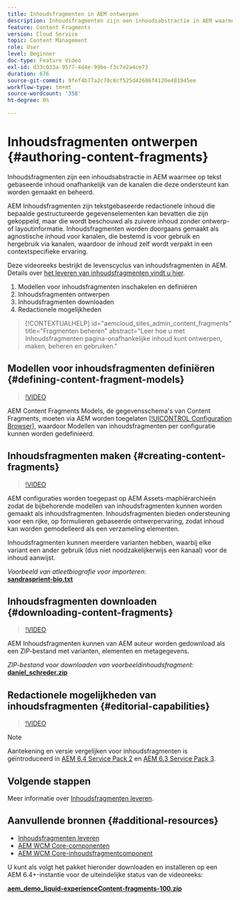 ```yaml
---
title: Inhoudsfragmenten in AEM ontwerpen
description: Inhoudsfragmenten zijn een inhoudsabstractie in AEM waarmee op tekst gebaseerde inhoud onafhankelijk van de kanalen die deze ondersteunt kan worden gemaakt en beheerd.
feature: Content Fragments
version: Cloud Service
topic: Content Management
role: User
level: Beginner
doc-type: Feature Video
exl-id: d33c033a-9577-4d4e-99be-f3c7e2a4ce73
duration: 676
source-git-commit: 9fef4b77a2c70c8cf525d42686f4120e481945ee
workflow-type: tm+mt
source-wordcount: '358'
ht-degree: 0%

---
```


# Inhoudsfragmenten ontwerpen {#authoring-content-fragments}

Inhoudsfragmenten zijn een inhoudsabstractie in AEM waarmee op tekst gebaseerde inhoud onafhankelijk van de kanalen die deze ondersteunt kan worden gemaakt en beheerd.

AEM Inhoudsfragmenten zijn tekstgebaseerde redactionele inhoud die bepaalde gestructureerde gegevenselementen kan bevatten die zijn gekoppeld, maar die wordt beschouwd als zuivere inhoud zonder ontwerp- of layoutinformatie. Inhoudsfragmenten worden doorgaans gemaakt als agnostische inhoud voor kanalen, die bestemd is voor gebruik en hergebruik via kanalen, waardoor de inhoud zelf wordt verpakt in een contextspecifieke ervaring.

Deze videoreeks bestrijkt de levenscyclus van inhoudsfragmenten in AEM. Details over [het leveren van inhoudsfragmenten vindt u hier](content-fragments-delivery-feature-video-use.md).

1. Modellen voor inhoudsfragmenten inschakelen en definiëren
2. Inhoudsfragmenten ontwerpen
3. Inhoudsfragmenten downloaden
4. Redactionele mogelijkheden

>[!CONTEXTUALHELP]
>id="aemcloud_sites_admin_content_fragments"
>title="Fragmenten beheren"
>abstract="Leer hoe u met Inhoudsfragmenten pagina-onafhankelijke inhoud kunt ontwerpen, maken, beheren en gebruiken."

## Modellen voor inhoudsfragmenten definiëren {#defining-content-fragment-models}

>[!VIDEO](https://video.tv.adobe.com/v/22452?quality=12&learn=on)

AEM Content Fragments Models, de gegevensschema&#39;s van Content Fragments, moeten via AEM worden toegelaten [[!UICONTROL Configuration Browser]](https://experienceleague.adobe.com/docs/experience-manager-cloud-service/implementing/developing/configurations.html), waardoor Modellen van inhoudsfragmenten per configuratie kunnen worden gedefinieerd.

## Inhoudsfragmenten maken {#creating-content-fragments}

>[!VIDEO](https://video.tv.adobe.com/v/22451?quality=12&learn=on)

AEM configuraties worden toegepast op AEM Assets-maphiërarchieën zodat de bijbehorende modellen van inhoudsfragmenten kunnen worden gemaakt als inhoudsfragmenten. Inhoudsfragmenten bieden ondersteuning voor een rijke, op formulieren gebaseerde ontwerpervaring, zodat inhoud kan worden gemodelleerd als een verzameling elementen.

Inhoudsfragmenten kunnen meerdere varianten hebben, waarbij elke variant een ander gebruik (dus niet noodzakelijkerwijs een kanaal) voor de inhoud aanwijst.

*Voorbeeld van atleetbiografie voor importeren:*\
**[sandrasprient-bio.txt](assets/sandra-sprient-bio.txt)**

## Inhoudsfragmenten downloaden {#downloading-content-fragments}

>[!VIDEO](https://video.tv.adobe.com/v/22450?quality=12&learn=on)

AEM Inhoudsfragmenten kunnen van AEM auteur worden gedownload als een ZIP-bestand met varianten, elementen en metagegevens.

*ZIP-bestand voor downloaden van voorbeeldinhoudsfragment:*\
**[daniel_schreder.zip](assets/daniel_schreder.zip)**

## Redactionele mogelijkheden van inhoudsfragmenten {#editorial-capabilities}

>[!VIDEO](https://video.tv.adobe.com/v/25891?quality=12&learn=on)

>[!NOTE]
>
> Aantekening en versie vergelijken voor inhoudsfragmenten is geïntroduceerd in [AEM 6.4 Service Pack 2](https://helpx.adobe.com/experience-manager/aem-releases-updates.html) en [AEM 6.3 Service Pack 3](https://helpx.adobe.com/experience-manager/6-3/release-notes/sp3-release-notes.html).

## Volgende stappen

Meer informatie over [Inhoudsfragmenten leveren](content-fragments-delivery-feature-video-use.md).

## Aanvullende bronnen {#additional-resources}

* [Inhoudsfragmenten leveren](content-fragments-delivery-feature-video-use.md)
* [AEM WCM Core-componenten](https://experienceleague.adobe.com/docs/experience-manager-core-components/using/introduction.html)
* [AEM WCM Core-inhoudsfragmentcomponent](https://experienceleague.adobe.com/docs/experience-manager-core-components/using/components/content-fragment-component.html)

U kunt als volgt het pakket hieronder downloaden en installeren op een AEM 6.4+-instantie voor de uiteindelijke status van de videoreeks:

**[aem_demo_liquid-experienceContent-fragments-100.zip](assets/aem_demo_fluid-experiencescontent-fragments-100.zip)**
